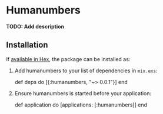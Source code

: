 # Humanumbers

**TODO: Add description**

## Installation

If [available in Hex](https://hex.pm/docs/publish), the package can be installed as:

  1. Add humanumbers to your list of dependencies in `mix.exs`:

        def deps do
          [{:humanumbers, "~> 0.0.1"}]
        end

  2. Ensure humanumbers is started before your application:

        def application do
          [applications: [:humanumbers]]
        end


